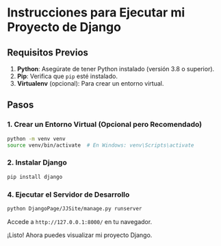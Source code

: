 # Instrucciones para Ejecutar mi Proyecto de Django

## Requisitos Previos
1. **Python**: Asegúrate de tener Python instalado (versión 3.8 o superior).
2. **Pip**: Verifica que `pip` esté instalado.
3. **Virtualenv** (opcional): Para crear un entorno virtual.

## Pasos

### 1. Crear un Entorno Virtual (Opcional pero Recomendado)
```bash
python -m venv venv
source venv/bin/activate  # En Windows: venv\Scripts\activate
```

### 2. Instalar Django
```bash
pip install django
```


### 4. Ejecutar el Servidor de Desarrollo
```bash
python DjangoPage/JJSite/manage.py runserver
```
Accede a `http://127.0.0.1:8000/` en tu navegador.


¡Listo! Ahora puedes visualizar mi proyecto Django.
